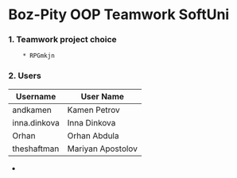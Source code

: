 # Boz-Pity OOP Teamwork SoftUni

### 1. Teamwork project choice
		* RPGmkjn
### 2. Users

| Username  | User Name |
| ------------- | ------------- |
| andkamen  | Kamen Petrov  |
| inna.dinkova  | Inna Dinkova  |
| Orhan | Orhan Abdula |
| theshaftman | Mariyan Apostolov |
-
